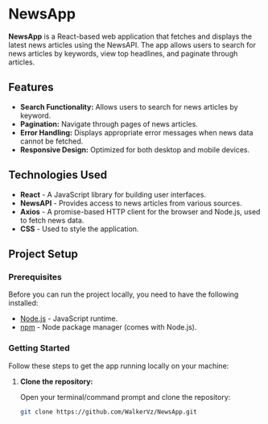 # NewsApp

**NewsApp** is a React-based web application that fetches and displays the latest news articles using the NewsAPI. The app allows users to search for news articles by keywords, view top headlines, and paginate through articles.

## Features

- **Search Functionality:** Allows users to search for news articles by keyword.
- **Pagination:** Navigate through pages of news articles.
- **Error Handling:** Displays appropriate error messages when news data cannot be fetched.
- **Responsive Design:** Optimized for both desktop and mobile devices.

## Technologies Used

- **React** - A JavaScript library for building user interfaces.
- **NewsAPI** - Provides access to news articles from various sources.
- **Axios** - A promise-based HTTP client for the browser and Node.js, used to fetch news data.
- **CSS** - Used to style the application.

## Project Setup

### Prerequisites

Before you can run the project locally, you need to have the following installed:

- [Node.js](https://nodejs.org/en/) - JavaScript runtime.
- [npm](https://www.npmjs.com/) - Node package manager (comes with Node.js).

### Getting Started

Follow these steps to get the app running locally on your machine:

1. **Clone the repository:**

   Open your terminal/command prompt and clone the repository:

   ```bash
   git clone https://github.com/WalkerVz/NewsApp.git
